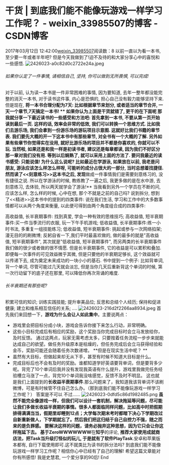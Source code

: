 # 干货 | 到底我们能不能像玩游戏一样学习工作呢？ - weixin_33985507的博客 - CSDN博客
2017年03月12日 12:42:00[weixin_33985507](https://me.csdn.net/weixin_33985507)阅读数：8
以前一直以为看一本书, 至少要一年或者半年吧? 但是今天我做到了!迫不及待的和大家分享心中的喜悦和一些感悟.
![2426023-a0c82d0c2722e24a.jpeg](https://upload-images.jianshu.io/upload_images/2426023-a0c82d0c2722e24a.jpeg)
###### 如果你认定了一件事情, 请相信自己, 坚持, 你可以做到无所畏惧, 可以完成!
对于以前, 认为读一本书是一件非常困难的事情, 因为要知道, 去年一整年都没能完整的消灭一本书, 对于读书这件事, 内心是恐惧的, 担心自己没有毅力能够坚持下来.
但是现在, **将一本书合理分配为7天: 比如根据章节来划分, 或者适当的章节合并, 一天一个章节,7天搞定一本书! **
如果你认为上面是干货就错了, 更干的在下面呢
**那我就分享一下最近读书的一些感受和方法吧**: 首先拿到一本书, 不要从第一页开始读到最后一页. 这样的话, 效率会非常的低效, 我们可以转换一个思维方式. 比如我们去游乐场, 我们会拿到一份游乐场的游玩项目示意图. 这就好比我们书籍的章节表. 我们要先大概的开一下这本书中有那些章节, 对全书有一个大概的了解. 另外如果有些章节你觉得实在没用, 就好比游乐场的项目并不都是你喜欢的, 你就可以不玩. 当然啦, 如果还是和我一样是初读书者, 建议还是每章都读, 因为我们不好区分那一章对我们没有用. 等到以后娴熟了, 就可以采用上面的方法了.
要问我最近的读书感受: 只能说值! 为什么这么说呢? 比如最近在学游泳, 如果放在以前, 我老是问朋友, 游泳应该怎么样怎么样呀, 可能听的成分占很大的一部分, 当时总想着找捷径. 然而读了<<刻意练习>>这本书之后, 发现**做成一件事情我们是需要刻意练习的, 没有捷径之说. 所以在学游泳的时候, 教练教了一遍之后, 我更多做的是在水中游, 去刻意练习, 去体验, 所以两天就学会了游泳!** 当我看到另外一个学员在不断的问, 应该怎么样, 怎么样的时候, 心中在想, 那个不就是之前的自己吗?
说到拆分, 想到了<<精进>>这本书中的提到的四类事件: 说在我们生活, 学习和工作中的大多数事情都可以从两个角度来衡量, 以此便可得到由两个角度组合成的四类事件:
> 
高收益值, 长半衰期事件: 找到真爱, 学会一种有效的思维技巧;
高收益值, 短半衰期事件:买一件当季流行的衣服, 玩一下午手机游戏;
低收益值, 长半衰期事件:练一小时书法, 多重复一组技能练习;
低收益值, 短半衰期事件: 挑起或参与一次网络掐架; 漫无目的的刷微博;
反躬自省一下,我们平时最喜欢做的, 做的最多的就是"高收益值, 短半衰期事件", 其次就是"低收益值, 短半衰期事件", 而另两类的长半衰期事件我们做的很少或者做的很不情愿.
但是长半衰期事件, 它的收益是可以累积和叠加. 即便每一次事件的可见效益微乎其微, 但是只要他的半衰期足够长, 这个效益就可以传递下去, 成为奠定未来成功的一块小小的基石. 书中提到一个例子: 比如背单词, 背一个单词, 尽管可能过几天就会淡忘, 但是当你几天后重新背这个单词的时候, 第一次行动留下的底子还在那里, 可以降低你再次背诵的难度.
###### 长半衰期还有那些呢?
> 
积累可信的知识;
训练实践技能;
提升审美品位;
反思和总结个人经历;
保持和促进健康;
建立和维系相互信任的关系;
....
![2426023-216d2f2266aa8934.jpeg](https://upload-images.jianshu.io/upload_images/2426023-216d2f2266aa8934.jpeg)
首先我们来回想一下，**游戏为什么会让人如此集中**。主要说两点：
- 游戏里会把目标分成小块，游戏会告诉你接下来怎么行动，非常明确。
- 这些小目标完成后有相应的奖励，这个奖励当你完成目标时会立马发放给你，及时反馈。
通过这两点，玩家无需考虑太多，只要按着任务流程一步步来就能达成自己的欲望。做任务升级原本是枯燥的，但任务完成后会立马获得经验和金币，奖励可能还会随着任务次数递增。
**但是在现实生活中呢？     **
- 虽然有大目标，但做起来却无从下手，甚至有时候不知道大目标是什么。
- 完成目标后也不会有及时的奖励。谁都知道学好英语要背单词，但是要背多少呢。背完了10个单词后我并没有发现我英语有什么提升，游戏里我做完任务经验槽立马涨了一点，背完10个单词我没啥感觉，反馈不及时不明显。
这也就是我们上面提到的**长收益半衰期事件**.那么问题来了，我知道我该背单词不该刷微博，可是有时候管不住自己怎么办。（那到底我们能不能像玩游戏一样学习工作呢？）
答案是不可以
不过……
![2426023-0dfd5c86d1982485.png](https://upload-images.jianshu.io/upload_images/2426023-0dfd5c86d1982485.png)
**虽然不能完全像游戏一样，但我们可以设计一套机制，解决拖延等问题，尽可能让我们多做长收益半衰期的事情。**很多人都面临同样问题，比如高中时把假期排得满满当当，假期里却睡到12点；大学每次期末考时都暗下决心下学期改过自新重新做人，下学期就忘了。然后我们把这归结于自己自控力不强，随之而来的是负罪感。
要解决这样的问题，**请务必抛弃这种思想，因为它只会让你这样拖延下去**。
基于**ZeroWWWWWWW**在**知乎**的评论, **推荐大家使用成就商店法，把Task当升级打怪似的玩儿, 于是就有了软件PlayTask**.安卓和苹果版本都有, 自行下载使用即可.这不就类比为读书的拆分法吗?
到底我们能不能像玩游戏一样学习工作呢？相信你心中已经有了自己的理解! 希望这篇文章能对你有所感悟!
我是史慧君, 一个爱分享的90后!
End
